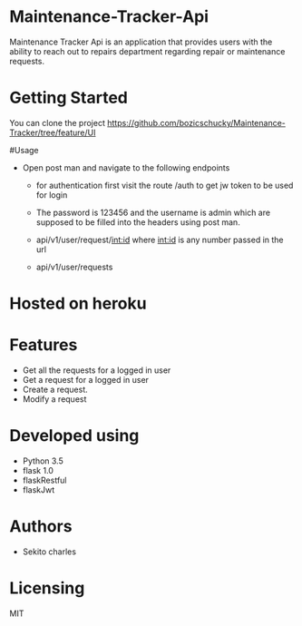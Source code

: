 
# Maintenance-Tracker-Api
Maintenance Tracker Api is an application that provides users with the ability to reach out to repairs department regarding repair or maintenance requests.
# Getting Started

You can clone the project
https://github.com/bozicschucky/Maintenance-Tracker/tree/feature/UI

#Usage 
- Open post man and navigate to the following endpoints
   - for authentication first visit the route /auth to get jw token to be used for login
   - The password is 123456 and the username is admin which are supposed to be filled into the headers using post man.
    
   - api/v1/user/request/<int:id> where <int:id> is any number passed in the url
   - api/v1/user/requests

# Hosted on heroku



# Features
 - Get all the requests for a logged in user
 - Get a request for a logged in user
 - Create a request.
 - Modify a request




# Developed using
 - Python 3.5
 - flask 1.0
 - flaskRestful
 - flaskJwt


# Authors
 - Sekito charles

# Licensing
MIT
